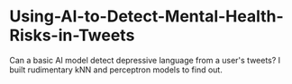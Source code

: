 # Using-AI-to-Detect-Mental-Health-Risks-in-Tweets
Can a basic AI model detect depressive language from a user's tweets? I built rudimentary kNN and perceptron models to find out.
